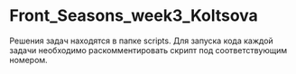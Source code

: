 # Front_Seasons_week3_Koltsova

Решения задач находятся в папке scripts. Для запуска кода каждой задачи необходимо раскомментировать скрипт под соответствующим номером.

